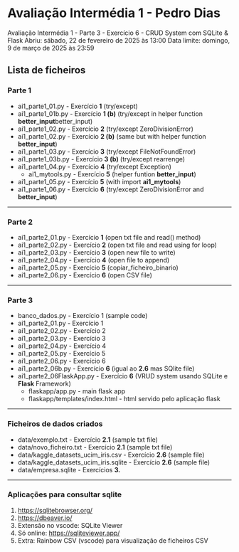 # Avaliação Intermédia 1 - Pedro Dias
Avaliação Intermédia 1 - Parte 3 - Exercício 6 - CRUD System com SQLite & Flask
Abriu: sábado, 22 de fevereiro de 2025 às 13:00
Data limite: domingo, 9 de março de 2025 às 23:59


## Lista de ficheiros

### Parte 1
* ai1_parte1_01.py  - Exercício **1** (try/except)
* ai1_parte1_01b.py - Exercício **1 (b)** (try/except in helper function **better_input**better_input)
* ai1_parte1_02.py  - Exercício **2** (try/except ZeroDivisionError)
* ai1_parte1_02.py  - Exercício **2 (b)** (same but with helper function **better_input**)
* ai1_parte1_03.py  - Exercício **3** (try/except FileNotFoundError)
* ai1_parte1_03b.py - Exercício **3 (b)** (try/except rearrenge)
* ai1_parte1_04.py  - Exercício **4** (try/except Exception)
    * ai1_mytools.py    - Exercício **5** (helper funtion **better_input**)
* ai1_parte1_05.py  - Exercício **5** (with import **ai1_mytools**)
* ai1_parte1_06.py  - Exercício **6** (try/except ZeroDivisionError and **better_input**)

***
### Parte 2
* ai1_parte2_01.py  - Exercício **1** (open txt file and read() method)
* ai1_parte2_02.py  - Exercício **2** (open txt file and read using for loop)
* ai1_parte2_03.py  - Exercício **3** (open new file to write)
* ai1_parte2_04.py  - Exercício **4** (open file to append)
* ai1_parte2_05.py  - Exercício **5** (copiar_ficheiro_binario)
* ai1_parte2_06.py  - Exercício **6** (open CSV file)

***
### Parte 3
* banco_dados.py    - Exercício 1 (sample code)
* ai1_parte2_01.py  - Exercício 1 
* ai1_parte2_02.py  - Exercício 2
* ai1_parte2_03.py  - Exercício 3
* ai1_parte2_04.py  - Exercício 4
* ai1_parte2_05.py  - Exercício 5
* ai1_parte2_06.py  - Exercício 6
* ai1_parte2_06b.py  - Exercício **6** (igual ao **2.6** mas SQlite file)
* ai1_parte2_06FlaskApp.py - Exercício **6** (VRUD system usando SQLite e **Flask** Framework)
    * flaskapp/app.py - main flask app
    * flaskapp/templates/index.html - html servido pelo aplicação flask

***
### Ficheiros de dados criados
* data/exemplo.txt  - Exercício **2.1** (sample txt file)
* data/novo_ficheiro.txt  - Exercício **2.1** (sample txt file)
* data/kaggle_datasets_ucim_iris.csv - Exercício **2.6** (sample file)
* data/kaggle_datasets_ucim_iris.sqlite - Exercício **2.6** (sample file)
* data/empresa.sqlite - Exercícios **3.**

***

### Aplicações para consultar sqlite
1. https://sqlitebrowser.org/
1. https://dbeaver.io/
1. Extensão no vscode: SQLite Viewer
1. Só online: https://sqliteviewer.app/
1. Extra: Rainbow CSV (vscode) para visualização de ficheiros CSV

